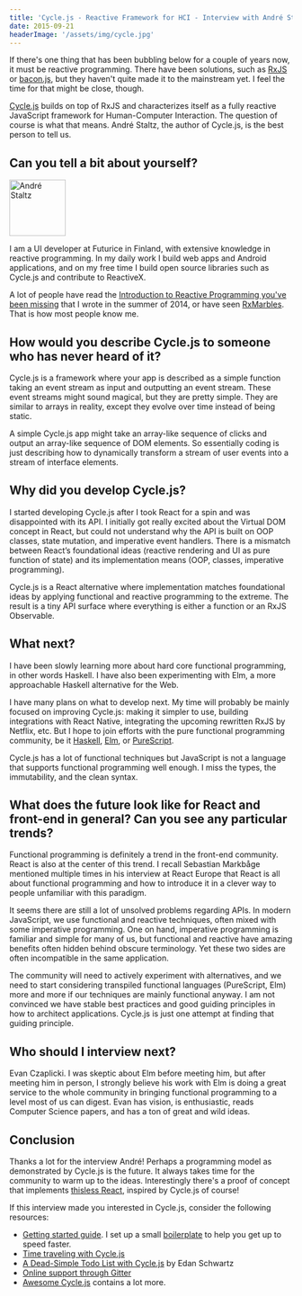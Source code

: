 ```yaml
---
title: 'Cycle.js - Reactive Framework for HCI - Interview with André Staltz'
date: 2015-09-21
headerImage: '/assets/img/cycle.jpg'
---
```


If there's one thing that has been bubbling below for a couple of years now, it must be reactive programming. There have been solutions, such as [RxJS](https://github.com/Reactive-Extensions/RxJS) or [bacon.js](https://github.com/baconjs/bacon.js), but they haven't quite made it to the mainstream yet. I feel the time for that might be close, though.

[Cycle.js](http://cycle.js.org/) builds on top of RxJS and characterizes itself as a fully reactive JavaScript framework for Human-Computer Interaction. The question of course is what that means. André Staltz, the author of Cycle.js, is the best person to tell us.

## Can you tell a bit about yourself?

<p>
<span class="author">
  <img src="https://www.gravatar.com/avatar/d992db0c8f42fcee52f96dc320f8aa04?s=200" alt="André Staltz" class='author' width='100' height='100' />
</span>

I am a UI developer at Futurice in Finland, with extensive knowledge in reactive programming. In my daily work I build web apps and Android applications, and on my free time I build open source libraries such as Cycle.js and contribute to ReactiveX.
</p>

A lot of people have read the [Introduction to Reactive Programming you've been missing](https://gist.github.com/staltz/868e7e9bc2a7b8c1f754) that I wrote in the summer of 2014, or have seen [RxMarbles](http://RxMarbles.com). That is how most people know me.

## How would you describe Cycle.js to someone who has never heard of it?

Cycle.js is a framework where your app is described as a simple function taking an event stream as input and outputting an event stream. These event streams might sound magical, but they are pretty simple. They are similar to arrays in reality, except they evolve over time instead of being static.

A simple Cycle.js app might take an array-like sequence of clicks and output an array-like sequence of DOM elements. So essentially coding is just describing how to dynamically transform a stream of user events into a stream of interface elements.

## Why did you develop Cycle.js?

I started developing Cycle.js after I took React for a spin and was disappointed with its API. I initially got really excited about the Virtual DOM concept in React, but could not understand why the API is built on OOP classes, state mutation, and imperative event handlers. There is a mismatch between React’s foundational ideas (reactive rendering and UI as pure function of state) and its implementation means (OOP, classes, imperative programming).

Cycle.js is a React alternative where implementation matches foundational ideas by applying functional and reactive programming to the extreme. The result is a tiny API surface where everything is either a function or an RxJS Observable.

## What next?

I have been slowly learning more about hard core functional programming, in other words Haskell. I have also been experimenting with Elm, a more approachable Haskell alternative for the Web.

I have many plans on what to develop next. My time will probably be mainly focused on improving Cycle.js: making it simpler to use, building integrations with React Native, integrating the upcoming rewritten RxJS by Netflix, etc. But I hope to join efforts with the pure functional programming community, be it [Haskell](https://www.haskell.org/), [Elm](http://elm-lang.org/), or [PureScript](http://www.purescript.org/).

Cycle.js has a lot of functional techniques but JavaScript is not a language that supports functional programming well enough. I miss the types, the immutability, and the clean syntax.

## What does the future look like for React and front-end in general? Can you see any particular trends?

Functional programming is definitely a trend in the front-end community. React is also at the center of this trend. I recall Sebastian Markbåge mentioned multiple times in his interview at React Europe that React is all about functional programming and how to introduce it in a clever way to people unfamiliar with this paradigm.

It seems there are still a lot of unsolved problems regarding APIs. In modern JavaScript, we use functional and reactive techniques, often mixed with some imperative programming. One on hand, imperative programming is familiar and simple for many of us, but functional and reactive have amazing benefits often hidden behind obscure terminology. Yet these two sides are often incompatible in the same application.

The community will need to actively experiment with alternatives, and we need to start considering transpiled functional languages (PureScript, Elm) more and more if our techniques are mainly functional anyway. I am not convinced we have stable best practices and good guiding principles in how to architect applications. Cycle.js is just one attempt at finding that guiding principle.

## Who should I interview next?

Evan Czaplicki. I was skeptic about Elm before meeting him, but after meeting him in person, I strongly believe his work with Elm is doing a great service to the whole community in bringing functional programming to a level most of us can digest. Evan has vision, is enthusiastic, reads Computer Science papers, and has a ton of great and wild ideas.

## Conclusion

Thanks a lot for the interview André! Perhaps a programming model as demonstrated by Cycle.js is the future. It always takes time for the community to warm up to the ideas. Interestingly there's a proof of concept that implements [thisless React](https://github.com/jas-chen/thisless-react), inspired by Cycle.js of course!

If this interview made you interested in Cycle.js, consider the following resources:

* [Getting started guide](http://cycle.js.org/getting-started.html). I set up a small [boilerplate](https://github.com/survivejs/cycle-starter) to help you get up to speed faster.
* [Time traveling with Cycle.js](http://cycle.js.org/cycle-time-travel/)
* [A Dead-Simple Todo List with Cycle.js](http://blog.edanschwartz.com/2015/09/18/dead-simple-rxjs-todo-list/) by Edan Schwartz
* [Online support through Gitter](https://gitter.im/cyclejs/cycle-core)
* [Awesome Cycle.js](https://github.com/vic/awesome-cyclejs) contains a lot more.
